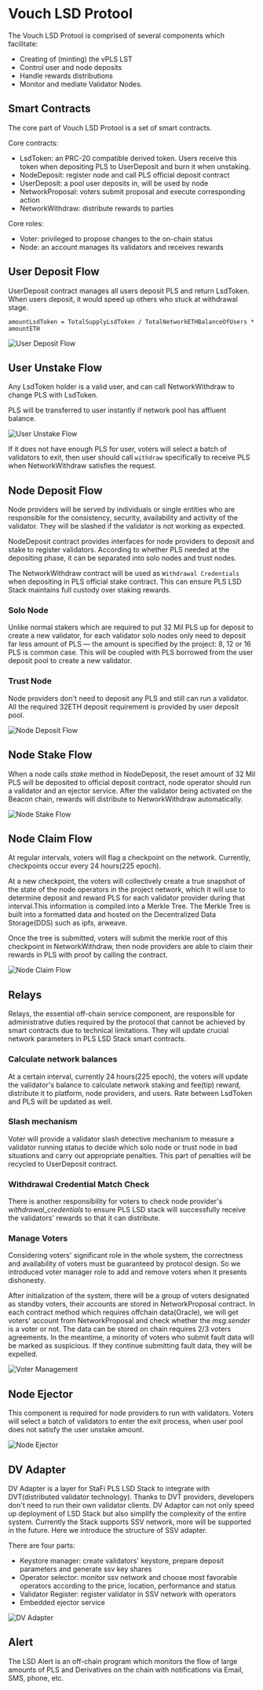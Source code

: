 # Vouch LSD Protool

The Vouch LSD Protool is comprised of several components which facilitate:
- Creating of (minting) the vPLS LST
- Control user and node deposits
- Handle rewards distributions
- Monitor and mediate Validator Nodes.


## Smart Contracts

The core part of Vouch LSD Protool is a set of smart contracts.

Core contracts:

- LsdToken: an PRC-20 compatible derived token. Users receive this token when depositing PLS to UserDeposit and burn it when unstaking.
- NodeDeposit: register node and call PLS official deposit contract
- UserDeposit: a pool user deposits in, will be used by node
- NetworkProposal: voters submit proposal and execute corresponding action
- NetworkWithdraw: distribute rewards to parties

Core roles:

- Voter: privileged to propose changes to the on-chain status
- Node: an account manages its validators and receives rewards

## User Deposit Flow

UserDeposit contract manages all users deposit PLS and return LsdToken. When users deposit, it would speed up others who stuck at withdrawal stage.

`amountLsdToken = TotalSupplyLsdToken / TotalNetworkETHBalanceOfUsers * amountETH`

![User Deposit Flow](/image/userdepositflow.png 'User Deposit Flow')

## User Unstake Flow

Any LsdToken holder is a valid user, and can call NetworkWithdraw to change PLS with LsdToken. 

PLS will be transferred to user instantly if network pool has affluent balance.

![User Unstake Flow](/image/userunstakeflow.png 'User Unstake Flow')

If it does not have enough PLS for user, voters will select a batch of validators to exit, then user should call `withdraw` specifically to receive PLS when NetworkWithdraw satisfies the request.

## Node Deposit Flow

Node providers will be served by individuals or single entities who are responsible for the consistency, security, availability and activity of the validator. They will be slashed if the validator is not working as expected.

NodeDeposit contract provides interfaces for node providers to deposit and stake to register validators. According to whether PLS needed at the depositing phase, it can be separated into solo nodes and trust nodes.

The NetworkWithdraw contract will be used as `Withdrawal Credentials` when depositing in PLS official stake contract. This can ensure PLS LSD Stack maintains full custody over staking rewards.

### Solo Node

Unlike normal stakers which are required to put 32 Mil PLS up for deposit to create a new validator, for each validator solo nodes only need to deposit far less amount of PLS — the amount is specified by the project: 8, 12 or 16 PLS is common case. This will be coupled with PLS borrowed from the user deposit pool to create a new validator. 

### Trust Node

Node providers don't need to deposit any PLS and still can run a validator. All the required 32ETH deposit requirement is provided by user deposit pool.

![Node Deposit Flow](/image/trustnode.png 'Node Deposit Flow')

## Node Stake Flow

When a node calls *stake* method in NodeDeposit, the reset amount of 32 Mil PLS will be deposited to official deposit contract, node operator should run a validator and an ejector service. After the validator being activated on the Beacon chain, rewards will distribute to NetworkWithdraw automatically.

![Node Stake Flow](/image/nodestakeflow.png 'Node Stake Flow')

## Node Claim Flow

At regular intervals, voters will flag a checkpoint on the network. Currently, checkpoints occur every 24 hours(225 epoch).

At a new checkpoint, the voters will collectively create a true snapshot of the state of the node operators in the project network, which it will use to determine deposit and reward PLS for each validator provider during that interval.This information is compiled into a Merkle Tree. The Merkle Tree is built into a formatted data and hosted on the Decentralized Data Storage(DDS) such as ipfs, arweave.

Once the tree is submitted, voters will submit the merkle root of this checkpoint in NetworkWithdraw, then node providers are able to claim their rewards in PLS with proof by calling the contract.

![Node Claim Flow](/image/userdepositflow.png 'Node Claim Flow')

## Relays

Relays, the essential off-chain service component, are responsible for administrative duties required by the protocol that cannot be achieved by smart contracts due to technical limitations. They will update crucial network parameters in PLS LSD Stack smart contracts.

### Calculate network balances

At a certain interval, currently 24 hours(225 epoch), the voters will update the validator's balance to calculate network staking and fee(tip) reward, distribute it to platform, node providers, and users. Rate between LsdToken and PLS will be updated as well.

### Slash mechanism

Voter will provide a validator slash detective mechanism to measure a validator running status to decide which solo node or trust node in bad situations and carry out appropriate penalties. This part of penalties will be recycled to UserDeposit contract.

### Withdrawal Credential Match Check

There is another responsibility for voters to check node provider's *withdrawal_credentials* to ensure PLS LSD stack will successfully receive the validators' rewards so that it can distribute.

### Manage Voters

Considering voters' significant role in the whole system, the correctness and availability of voters must be guaranteed by protocol design. So we introduced voter manager role to add and remove voters when it presents dishonesty.

After initialization of the system, there will be a group of voters designated as standby voters, their accounts are stored in NetworkProposal contract. In each contract method which requires offchain data(Oracle), we will get voters' account from NetworkProposal and check whether the *msg.sender* is a voter or not. The data can be stored on chain requires 2/3 voters agreements. In the meantime, a minority of voters who submit fault data will be marked as suspicious. If they continue submitting fault data, they will be expelled.

![Voter Management](/image/managevote.png 'Voter Management')

## Node Ejector

This component is required for node providers to run with validators. Voters will select a batch of validators to enter the exit process, when user pool does not satisfy the user unstake amount.

![Node Ejector](/image/nodeenjector.png 'Node Ejector')

## DV Adapter

DV Adapter is a layer for StaFi PLS LSD Stack to integrate with DVT(distributed validator technology). Thanks to DVT providers, developers don't need to run their own validator clients. DV Adaptor can not only speed up deployment of LSD Stack but also simplify the complexity of the entire system. Currently the Stack supports SSV network, more will be supported in the future. Here we introduce the structure of SSV adapter.

There are four parts:

- Keystore manager: create validators' keystore, prepare deposit parameters and generate ssv key shares
- Operator selector: monitor ssv network and choose most favorable operators according to the price, location, performance and status
- Validator Register: register validator in SSV network with operators
- Embedded ejector service

![DV Adapter](/image/dvadapter.png 'DV Adapter')

## Alert

The LSD Alert is an off-chain program which monitors the flow of large amounts of PLS and Derivatives on the chain with notifications via Email, SMS, phone, etc.